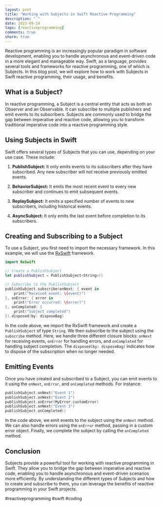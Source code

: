 ```yaml
---
layout: post
title: "Working with Subjects in Swift Reactive Programming"
description: " "
date: 2023-09-24
tags: [reactiveprogramming]
comments: true
share: true
---
```


Reactive programming is an increasingly popular paradigm in software development, enabling you to handle asynchronous and event-driven code in a more elegant and manageable way. Swift, as a language, provides several tools and frameworks for reactive programming, one of which is Subjects. In this blog post, we will explore how to work with Subjects in Swift reactive programming, their usage, and benefits.

## What is a Subject?

In reactive programming, a Subject is a central entity that acts as both an Observer and an Observable. It can subscribe to multiple publishers and emit events to its subscribers. Subjects are commonly used to bridge the gap between imperative and reactive code, allowing you to transform traditional imperative code into a reactive programming style.

## Using Subjects in Swift

Swift offers several types of Subjects that you can use, depending on your use case. These include:

1. **PublishSubject:** It only emits events to its subscribers after they have subscribed. Any new subscriber will not receive previously emitted events.

2. **BehaviorSubject:** It emits the most recent event to every new subscriber and continues to emit subsequent events.

3. **ReplaySubject:** It emits a specified number of events to new subscribers, including historical events.

4. **AsyncSubject:** It only emits the last event before completion to its subscribers.

## Creating and Subscribing to a Subject

To use a Subject, you first need to import the necessary framework. In this example, we will use the [RxSwift](https://github.com/ReactiveX/RxSwift) framework.

```swift
import RxSwift

// Create a PublishSubject
let publishSubject = PublishSubject<String>()

// Subscribe to the PublishSubject
publishSubject.subscribe(onNext: { event in
    print("Received event: \(event)")
}, onError: { error in
    print("Error occurred: \(error)")
}, onCompleted: {
    print("Subject completed")
}).disposed(by: disposeBag)
```

In the code above, we import the RxSwift framework and create a `PublishSubject` of type `String`. We then subscribe to the subject using the `subscribe` method. Here, we handle three different closure blocks: `onNext` for receiving events, `onError` for handling errors, and `onCompleted` for handling subject completion. The `disposed(by: disposeBag)` indicates how to dispose of the subscription when no longer needed.

## Emitting Events

Once you have created and subscribed to a Subject, you can emit events to it using the `onNext`, `onError`, and `onCompleted` methods. For instance:

```swift
publishSubject.onNext("Event 1")
publishSubject.onNext("Event 2")
publishSubject.onError(MyError.customError)
publishSubject.onNext("Event 3")
publishSubject.onCompleted()
```

In the code above, we emit events to the subject using the `onNext` method. We can also handle errors using the `onError` method, passing in a custom error object. Finally, we complete the subject by calling the `onCompleted` method.

## Conclusion

Subjects provide a powerful tool for working with reactive programming in Swift. They allow you to bridge the gap between imperative and reactive code, enabling you to handle asynchronous and event-driven scenarios more efficiently. By understanding the different types of Subjects and how to create and subscribe to them, you can leverage the benefits of reactive programming in your Swift projects.

#reactiveprogramming #swift #coding